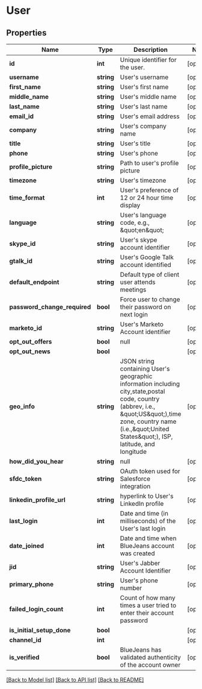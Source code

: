 # User

## Properties
Name | Type | Description | Notes
------------ | ------------- | ------------- | -------------
**id** | **int** | Unique identifier for the user. | [optional] 
**username** | **string** | User&#39;s username | [optional] 
**first_name** | **string** | User&#39;s first name | [optional] 
**middle_name** | **string** | User&#39;s middle name | [optional] 
**last_name** | **string** | User&#39;s last name | [optional] 
**email_id** | **string** | User&#39;s email address | [optional] 
**company** | **string** | User&#39;s company name | [optional] 
**title** | **string** | User&#39;s title | [optional] 
**phone** | **string** | User&#39;s phone | [optional] 
**profile_picture** | **string** | Path to user&#39;s profile picture | [optional] 
**timezone** | **string** | User&#39;s timezone | [optional] 
**time_format** | **int** | User&#39;s preference of 12 or 24 hour time display | [optional] 
**language** | **string** | User&#39;s language code, e.g., \&quot;en\&quot; | [optional] 
**skype_id** | **string** | User&#39;s skype account identifier | [optional] 
**gtalk_id** | **string** | User&#39;s Google Talk account identified | [optional] 
**default_endpoint** | **string** | Default type of client user attends meetings | [optional] 
**password_change_required** | **bool** | Force user to change their password on next login | [optional] 
**marketo_id** | **string** | User&#39;s Marketo Account identifier | [optional] 
**opt_out_offers** | **bool** | null | [optional] 
**opt_out_news** | **bool** |  | [optional] 
**geo_info** | **string** | JSON string containing User&#39;s geographic information including city,state,postal code, country (abbrev, i.e., \&quot;US\&quot;),time zone, country name (i.e.,\&quot;United States\&quot;), ISP, latitude, and longitude | [optional] 
**how_did_you_hear** | **string** | null | [optional] 
**sfdc_token** | **string** | OAuth token used for Salesforce integration | [optional] 
**linkedin_profile_url** | **string** | hyperlink to User&#39;s LinkedIn profile | [optional] 
**last_login** | **int** | Date and time (in milliseconds) of the User&#39;s last login | [optional] 
**date_joined** | **int** | Date and time when BlueJeans account was created | [optional] 
**jid** | **string** | User&#39;s Jabber Account Identifier | [optional] 
**primary_phone** | **string** | User&#39;s phone number | [optional] 
**failed_login_count** | **int** | Count of how many times a user tried to enter their account password | [optional] 
**is_initial_setup_done** | **bool** |  | [optional] 
**channel_id** | **int** |  | [optional] 
**is_verified** | **bool** | BlueJeans has validated authenticity of the account owner | [optional] 

[[Back to Model list]](../README.md#documentation-for-models) [[Back to API list]](../README.md#documentation-for-api-endpoints) [[Back to README]](../README.md)


